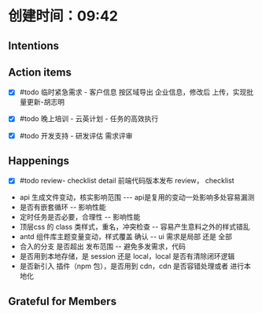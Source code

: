 # 创建时间：09:42

## Intentions





## Action items
- [x] #todo  临时紧急需求 - 客户信息 按区域导出 企业信息，修改后 上传，实现批量更新-胡志明
- [x] #todo  晚上培训 - 云英计划 - 任务的高效执行
- [x] #todo  开发支持 - 研发评估 需求评审





## Happenings
- [x] #todo  review- checklist  detail
前端代码版本发布 review， checklist
- api 生成文件变动，核实影响范围 --- api是复用的变动一处影响多处容易漏测
- 是否有嵌套循环 -- 影响性能
- 定时任务是否必要，合理性 -- 影响性能
- 顶层css 的 class 类样式，重名，冲突检查  -- 容易产生意料之外的样式错乱
- antd 组件库主题变量变动，样式覆盖 确认 -- ui 需求是局部 还是 全部
- 合入的分支 是否超出 发布范围 -- 避免多发需求，代码
- 是否用到本地存储，是 session 还是 local，local 是否有清除闭环逻辑
- 是否新引入 插件（npm 包），是否用到 cdn，cdn 是否容错处理或者 进行本地化





## Grateful for Members